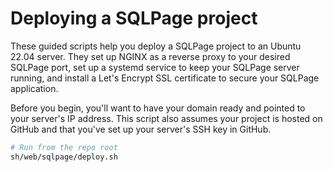 # Deploying a SQLPage project
These guided scripts help you deploy a SQLPage project to an Ubuntu 22.04 server. They set up NGINX as a reverse proxy to your desired SQLPage port, set up a systemd service to keep your SQLPage server running, and install a Let's Encrypt SSL certificate to secure your SQLPage application.

Before you begin, you'll want to have your domain ready and pointed to your server's IP address. This script also assumes your project is hosted on GitHub and that you've set up your server's SSH key in GitHub.

```bash
# Run from the repo root
sh/web/sqlpage/deploy.sh
```